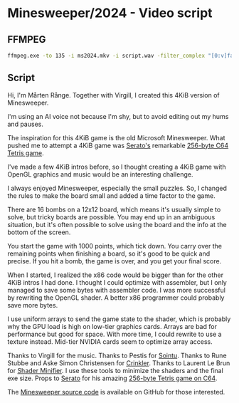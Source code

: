 # Minesweeper/2024 - Video script

## FFMPEG

```bash
ffmpeg.exe -to 135 -i ms2024.mkv -i script.wav -filter_complex "[0:v]fade=t=in:st=0:d=3,fade=t=out:st=132:d=3[v];[0:a]volume=0.15,afade=t=in:st=0:d=3,afade=t=out:st=132:d=3[a0];[1:a]volume=1,afade=t=in:st=0:d=0,afade=t=out:st=132:d=3[a1];[a0][a1]amix=inputs=2:duration=first:dropout_transition=3[a]" -map "[v]" -map "[a]" -c:v libx264 -crf 18 -preset veryslow ms2024.mp4
```

## Script


Hi, I'm Mårten Rånge. Together with Virgill, I created this 4KiB version of Minesweeper.

I'm using an AI voice not because I'm shy, but to avoid editing out my hums and pauses.

The inspiration for this 4KiB game is the old Microsoft Minesweeper. What pushed me to attempt a 4KiB game was  [Serato's](https://demozoo.org/sceners/120814) remarkable [256-byte C64 Tetris game](https://demozoo.org/productions/338030).

I've made a few 4KiB intros before, so I thought creating a 4KiB game with OpenGL graphics and music would be an interesting challenge.

I always enjoyed Minesweeper, especially the small puzzles. So, I changed the rules to make the board small and added a time factor to the game.

There are 16 bombs on a 12x12 board, which means it's usually simple to solve, but tricky boards are possible. You may end up in an ambiguous situation, but it's often possible to solve using the board and the info at the bottom of the screen.

You start the game with 1000 points, which tick down. You carry over the remaining points when finishing a board, so it's good to be quick and precise. If you hit a bomb, the game is over, and you get your final score.

When I started, I realized the x86 code would be bigger than for the other 4KiB intros I had done. I thought I could optimize with assembler, but I only managed to save some bytes with assembler code. I was more successful by rewriting the OpenGL shader. A better x86 programmer could probably save more bytes.

I use uniform arrays to send the game state to the shader, which is probably why the GPU load is high on low-tier graphics cards. Arrays are bad for performance but good for space. With more time, I could rewrite to use a texture instead. Mid-tier NVIDIA cards seem to optimize array access.

Thanks to Virgill for the music. Thanks to Pestis for [Sointu](https://github.com/vsariola/sointu). Thanks to Rune Stubbe and Aske Simon Christensen for [Crinkler](https://github.com/runestubbe/Crinkler). Thanks to Laurent Le Brun for [Shader Minifier](https://github.com/laurentlb/shader-minifier). I use these tools to minimize the shaders and the final exe size. Props to [Serato](https://demozoo.org/sceners/120814) for his amazing [256-byte Tetris game on C64](https://demozoo.org/productions/338030).

The [Minesweeper source code](https://github.com/mrange/minesweeper2024) is available on GitHub for those interested.

